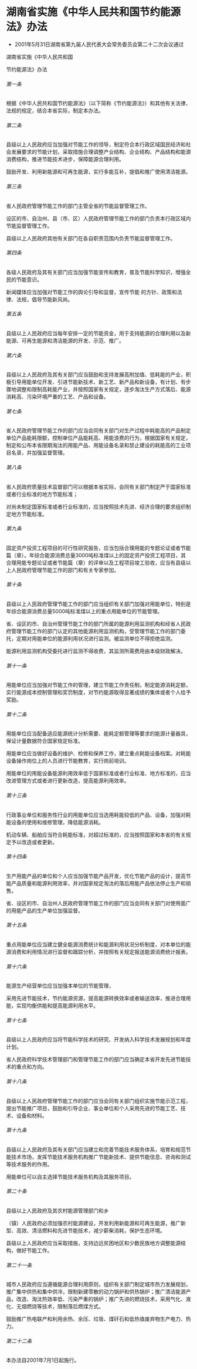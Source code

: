# 湖南省实施《中华人民共和国节约能源法》办法

- 2001年5月31日湖南省第九届人民代表大会常务委员会第二十二次会议通过

<!-- INFO END -->

湖南省实施《中华人民共和国

节约能源法》办法

###### 第一条

根据《中华人民共和国节约能源法》（以下简称《节约能源法》）和其他有关法律、法规的规定，结合本省实际，制定本办法。

###### 第二条

县级以上人民政府应当加强对节能工作的领导，制定符合本行政区域国民经济和社会发展要求的节能计划，采取措施合理调整产业结构、企业结构、产品结构和能源消费结构，推进节能技术进步，保障能源合理利用。

鼓励开发、利用新能源和可再生能源，实行多能互补，提倡和推广使用清洁能源。

###### 第三条

省人民政府管理节能工作的部门主管全省的节能监督管理工作。

设区的市、自治州、县（市、区）人民政府管理节能工作的部门负责本行政区域内节能监督管理工作。

县级以上人民政府其他有关部门在各自职责范围内负责节能监督管理工作。

###### 第四条

各级人民政府及其有关部门应当加强节能宣传和教育，普及节能科学知识，增强全民的节能意识。

新闻媒体应当加强对节能工作的舆论引导和监督，宣传节能 的方针、政策和法律、法规，倡导节能新风尚。

###### 第五条

县级以上人民政府应当每年安排一定的节能资金，用于支持能源的合理利用以及新能源、可再生能源和清洁能源的开发、示范、推广。

###### 第六条

县级以上人民政府及其有关部门应当鼓励和支持发展高附加值、低耗能的产业，积极引导用能单位开发、引进节能新技术、新工艺、新产品和新设备，有计划、有步骤地调整和限制高耗能产业，并按照国家有关规定，逐步淘汰生产方式落后、能源消耗高、污染环境严重的工艺、产品和设备。

###### 第七条

省人民政府管理节能工作的部门应当会同有关部门对生产过程中耗能高的产品制定单位产品能耗限额，控制单位产品能耗高、用能浪费的行为，根据国家有关规定，制定和公布本省限期淘汰的用能产品、用能设备名录和禁止建设的耗能高的工业项目名录，并加强监督管理。

###### 第八条

省人民政府质量技术监督部门可以根据本省实际，会同有关部门制定严于国家标准或者行业标准的地方节能标准；

对尚未制定国家标准或者行业标准的，应当按照技术先进、经济合理的要求组织制定地方节能标准。

###### 第九条

固定资产投资工程项目的可行性研究报告，应当包括合理用能的专题论证或者节能篇（章）。年综合能源消费总量3000吨标准煤以上的固定资产投资工程项目，其合理用能专题论证或者节能篇（章）的评审以及工程项目竣工验收，应当有县级以上人民政府管理节能工作的部门和有关专家参加。

###### 第十条

县级以上人民政府管理节能工作的部门应当组织有关部门加强对用能单位，特别是年综合能源消费总量5000吨标准煤以上的重点用能单位的节能管理。

省、设区的市、自治州管理节能工作的部门所属的能源利用监测机构和经省人民政府管理节能工作的部门认定的其他能源利用监测机构，受管理节能工作的部门委托，定期对用能单位的能源利用状况进行监测。被监测单位不得拒绝监测。

能源利用监测机构受委托进行监测不得收费，其监测所需费用由本级财政解决。

###### 第十一条

用能单位应当加强对节能工作的管理，建立节能工作责任制，制定能源消耗定额，实行能源成本控制管理和奖罚制度，对节约能源取得显著成绩的集体或者个人给予奖励。

###### 第十二条

用能单位应当配备适应能源统计分析需要、能耗定额管理等要求的能源计量器具，保证计量数据符合国家规定标准。

用能单位应当做好设备的维护、检修和保养工作，建立重点耗能设备档案。对耗能设备操作岗位上的人员进行节能教育，实行岗前培训。

用能单位的用能设备能源利用效率低于国家标准或者行业标准、地方标准的，应当改进管理方式或者进行更新改造，提高能源利用效率。

###### 第十三条

行政事业单位和服务性行业的用能单位应当选用耗能较低的产品、设备，加强对耗能设备的使用和维修管理，降低能源消耗。

机动车辆、船舶应当符合耗能标准，对超过标准的，应当按照国家和本省的有关规定予以改造或者更新。

###### 第十四条

生产用能产品的单位和个人应当加强节能产品开发，优化节能产品的设计，提高节能产品质量和能源利用效率，并对国家规定淘汰的落后用能产品依法停止生产和销售。

省、设区的市、自治州人民政府管理节能工作的部门应当会同有关部门对使用面广的用能产品的生产单位加强监督。

###### 第十五条

重点用能单位应当建立健全能源消费统计和能源利用状况分析制度，对本单位的能源消费和利用情况进行监督和跟踪分析，并按照有关规定报送能源消费统计报表。

###### 第十六条

能源生产经营单位应当加强本单位的节能管理，

采用先进节能技术，节约能源资源，提高能源转换效率或者输送效率，推进合理用能，实现均衡供能和提高能源利用水平。

###### 第十七条

县级以上人民政府应当将节能科学技术的研究、开发纳入科学技术发展规划和年度计划。

省人民政府科学技术管理部门和管理节能工作的部门应当确定本省开发先进节能技术的重点和方向。

###### 第十八条

县级以上人民政府管理节能工作的部门应当会同有关部门组织实施节能示范工程，提出节能推广项目，鼓励和引导企业、事业单位和个人采用先进的节能工艺、技术、设备和材料。

###### 第十九条

县级以上人民政府及其有关部门应当建立和完善节能技术服务体系，培育和规范节能技术市场，发挥节能技术服务机构推广节能新技术、提供节能信息、咨询和测试等技术服务的作用。

用能单位可以自主选择节能技术服务机构及其服务项目。

###### 第二十条

县级以上人民政府及其农村能源管理部门和乡

（镇）人民政府必须加强农村能源建设，开发利用新能源和可再生能源，推广新型、高效、清洁燃料和先进节能技术，减少薪柴消耗，保护生态环境。

县级以上人民政府应当采取措施，支持边远贫困地区和少数民族地方调整能源结构，做好节能工作。

###### 第二十一条

城市人民政府应当遵循能源合理利用原则，组织有关部门制定城市热力发展规划，推广集中供热和集中供冷，限制新建零散的动力锅炉和供热锅炉；推广清洁能源产品，改造、淘汰热效率低、污染严重的锅炉；推广先进的燃烧技术，采用气化、液化、无烟燃烧等技术，限制落后燃煤方式。

鼓励推广热电联产和利用余热、余压、垃圾、煤矸石和低热值废弃物生产电力、热力。

###### 第二十二条

本办法自2001年7月1日起施行。
